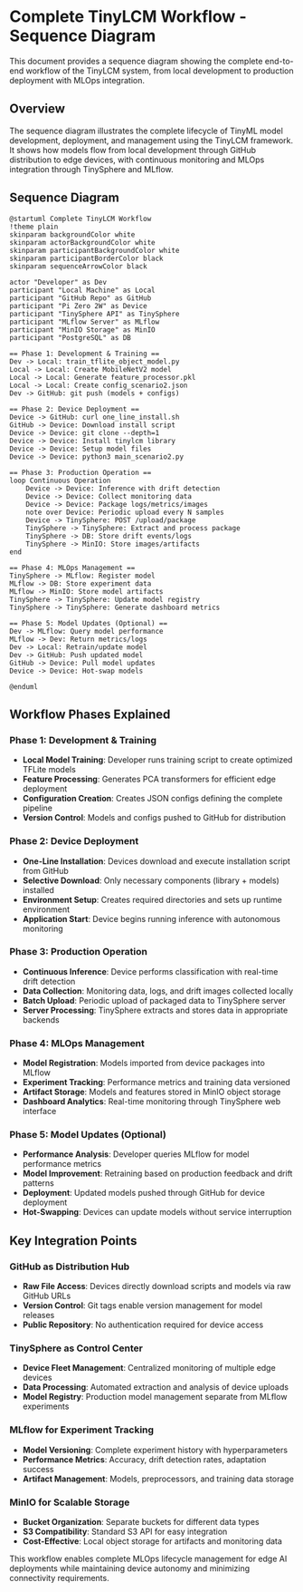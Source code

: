 # Complete TinyLCM Workflow - Sequence Diagram

This document provides a sequence diagram showing the complete end-to-end workflow of the TinyLCM system, from local development to production deployment with MLOps integration.

## Overview

The sequence diagram illustrates the complete lifecycle of TinyML model development, deployment, and management using the TinyLCM framework. It shows how models flow from local development through GitHub distribution to edge devices, with continuous monitoring and MLOps integration through TinySphere and MLflow.

## Sequence Diagram

```plantuml
@startuml Complete TinyLCM Workflow
!theme plain
skinparam backgroundColor white
skinparam actorBackgroundColor white
skinparam participantBackgroundColor white
skinparam participantBorderColor black
skinparam sequenceArrowColor black

actor "Developer" as Dev
participant "Local Machine" as Local
participant "GitHub Repo" as GitHub
participant "Pi Zero 2W" as Device
participant "TinySphere API" as TinySphere
participant "MLflow Server" as MLflow
participant "MinIO Storage" as MinIO
participant "PostgreSQL" as DB

== Phase 1: Development & Training ==
Dev -> Local: train_tflite_object_model.py
Local -> Local: Create MobileNetV2 model
Local -> Local: Generate feature_processor.pkl
Local -> Local: Create config_scenario2.json
Dev -> GitHub: git push (models + configs)

== Phase 2: Device Deployment ==
Device -> GitHub: curl one_line_install.sh
GitHub -> Device: Download install script
Device -> Device: git clone --depth=1
Device -> Device: Install tinylcm library
Device -> Device: Setup model files
Device -> Device: python3 main_scenario2.py

== Phase 3: Production Operation ==
loop Continuous Operation
    Device -> Device: Inference with drift detection
    Device -> Device: Collect monitoring data
    Device -> Device: Package logs/metrics/images
    note over Device: Periodic upload every N samples
    Device -> TinySphere: POST /upload/package
    TinySphere -> TinySphere: Extract and process package
    TinySphere -> DB: Store drift events/logs
    TinySphere -> MinIO: Store images/artifacts
end

== Phase 4: MLOps Management ==
TinySphere -> MLflow: Register model
MLflow -> DB: Store experiment data
MLflow -> MinIO: Store model artifacts
TinySphere -> TinySphere: Update model registry
TinySphere -> TinySphere: Generate dashboard metrics

== Phase 5: Model Updates (Optional) ==
Dev -> MLflow: Query model performance
MLflow -> Dev: Return metrics/logs
Dev -> Local: Retrain/update model
Dev -> GitHub: Push updated model
GitHub -> Device: Pull model updates
Device -> Device: Hot-swap models

@enduml
```

## Workflow Phases Explained

### Phase 1: Development & Training
- **Local Model Training**: Developer runs training script to create optimized TFLite models
- **Feature Processing**: Generates PCA transformers for efficient edge deployment
- **Configuration Creation**: Creates JSON configs defining the complete pipeline
- **Version Control**: Models and configs pushed to GitHub for distribution

### Phase 2: Device Deployment
- **One-Line Installation**: Devices download and execute installation script from GitHub
- **Selective Download**: Only necessary components (library + models) installed
- **Environment Setup**: Creates required directories and sets up runtime environment
- **Application Start**: Device begins running inference with autonomous monitoring

### Phase 3: Production Operation
- **Continuous Inference**: Device performs classification with real-time drift detection
- **Data Collection**: Monitoring data, logs, and drift images collected locally
- **Batch Upload**: Periodic upload of packaged data to TinySphere server
- **Server Processing**: TinySphere extracts and stores data in appropriate backends

### Phase 4: MLOps Management
- **Model Registration**: Models imported from device packages into MLflow
- **Experiment Tracking**: Performance metrics and training data versioned
- **Artifact Storage**: Models and features stored in MinIO object storage
- **Dashboard Analytics**: Real-time monitoring through TinySphere web interface

### Phase 5: Model Updates (Optional)
- **Performance Analysis**: Developer queries MLflow for model performance metrics
- **Model Improvement**: Retraining based on production feedback and drift patterns
- **Deployment**: Updated models pushed through GitHub for device deployment
- **Hot-Swapping**: Devices can update models without service interruption

## Key Integration Points

### GitHub as Distribution Hub
- **Raw File Access**: Devices directly download scripts and models via raw GitHub URLs
- **Version Control**: Git tags enable version management for model releases
- **Public Repository**: No authentication required for device access

### TinySphere as Control Center
- **Device Fleet Management**: Centralized monitoring of multiple edge devices
- **Data Processing**: Automated extraction and analysis of device uploads
- **Model Registry**: Production model management separate from MLflow experiments

### MLflow for Experiment Tracking
- **Model Versioning**: Complete experiment history with hyperparameters
- **Performance Metrics**: Accuracy, drift detection rates, adaptation success
- **Artifact Management**: Models, preprocessors, and training data storage

### MinIO for Scalable Storage
- **Bucket Organization**: Separate buckets for different data types
- **S3 Compatibility**: Standard S3 API for easy integration
- **Cost-Effective**: Local object storage for artifacts and monitoring data

This workflow enables complete MLOps lifecycle management for edge AI deployments while maintaining device autonomy and minimizing connectivity requirements.